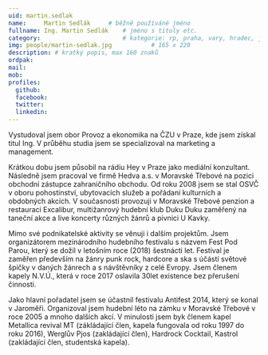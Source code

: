 ```yaml
---
uid: martin.sedlak
name:     Martin Sedlák 	# běžně používáné jméno
fullname: Ing. Martin Sedlák	# jméno s tituly etc.
category:                 		# kategorie: rp, praha, vary, hradec, jmk, senat
img: people/martin-sedlak.jpg           # 165 x 220
description: # kratký popis, max 160 znaků
ordpak: 
mail:
mob:
profiles:
  github:
  facebook: 
  twitter:
  linkedin:
---
```

Vystudoval jsem obor Provoz a ekonomika na ČZU v Praze, kde jsem získal titul Ing. V průběhu studia jsem se specializoval na marketing a management.

Krátkou dobu jsem působil na rádiu Hey v Praze jako mediální konzultant. Následně jsem pracoval ve firmě Hedva a.s. v Moravské Třebové na pozici obchodní zástupce zahraničního obchodu. Od roku 2008 jsem se stal OSVČ v oboru pohostinství, ubytovacích služeb a pořádaní kulturních a obdobných akcích. V současnosti provozuji v Moravské Třebové penzion a restauraci Excalibur, multižanrový hudební klub Duku Duku zaměřený na taneční akce a live koncerty různých žánrů a pivnici U Kavky.

Mimo své podnikatelské aktivity se věnuji i dalším projektům. Jsem organizátorem mezinárodního hudebního festivalu s názvem Fest Pod Parou, který se dožil v letošním roce (2018) šestnácti let. Festival je zaměřen především na žánry punk rock, hardcore a ska s účástí světové špičky v daných žánrech a s návštěvníky z celé Evropy. Jsem členem kapely N.V.Ú., která v roce 2017 oslavila 30let existence bez přerušení činnosti.

Jako hlavní pořadatel jsem se účastnil festivalu Antifest 2014, který se konal v Jaroměři. Organizoval jsem hudební léto na zámku v Moravské Třebové v roce 2005 a mnoho dalších akcí. V minulosti jsem byk členem kapel Metallica revival MT (zákládající člen, kapela fungovala od roku 1997 do roku 2016), Werglův Pjos (zakládající člen), Hardrock Cocktail, Kastrol (zakládající člen, studentská kapela).
